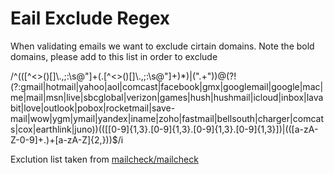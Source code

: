 # Eail Exclude Regex
When validating emails we want to exclude cirtain domains. Note the bold domains, please add to this list in order to exclude

/^(([^<>()\[\]\\.,;:\s@"]+(\.[^<>()\[\]\\.,;:\s@"]+)*)|(".+"))@(?!(?:gmail|hotmail|yahoo|aol|comcast|facebook|gmx|googlemail|google|mac|me|mail|msn|live|sbcglobal|verizon|games|hush|hushmail|icloud|inbox|lavabit|love|outlook|pobox|rocketmail|save-mail|wow|ygm|ymail|yandex|iname|zoho|fastmail|bellsouth|charger|comcats|cox|earthlink|juno))((\[[0-9]{1,3}\.[0-9]{1,3}\.[0-9]{1,3}\.[0-9]{1,3}])|(([a-zA-Z\-0-9]+\.)+[a-zA-Z]{2,}))$/i


Exclution list taken from [mailcheck/mailcheck](https://github.com/mailcheck/mailcheck/wiki/List-of-Popular-Domains)
